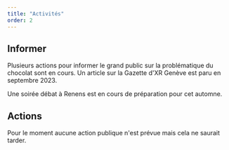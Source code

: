 ```yaml
---
title: "Activités"
order: 2
---
```

## Informer
Plusieurs actions pour informer le grand public sur la problématique du chocolat sont en cours. 
Un article sur la Gazette d'XR Genève est paru en septembre 2023.

Une soirée débat à Renens est en cours de préparation pour cet automne.

## Actions
Pour le moment aucune action publique n'est prévue mais cela ne saurait tarder. 